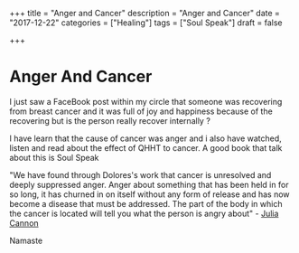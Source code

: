 +++
title = "Anger and Cancer"
description = "Anger and Cancer"
date = "2017-12-22"
categories = ["Healing"]
tags = ["Soul Speak"]
draft = false

+++

# Anger And Cancer

I just saw a FaceBook post within my circle that someone was recovering from breast cancer and it was full of joy and happiness because of the recovering but is the person really recover internally ?

I have learn that the cause of cancer was anger and i also have watched, listen and read about the effect of QHHT to cancer. A good book that talk about this is Soul Speak

"We have found through Dolores's work that cancer is unresolved and deeply suppressed anger. Anger about something that has been held in for so long, it has churned in on itself without any form of release and has now become a disease that must be addressed. The part of the body in which the cancer is located will tell you what the person is angry about"  - [Julia Cannon](http://www.juliacannon.com/)

Namaste